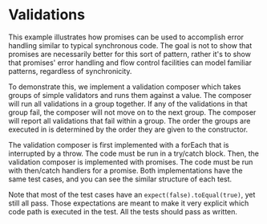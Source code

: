 # Validations

This example illustrates how promises can be used to accomplish error handling similar to typical synchronous code. The goal is not to show that promises are necessarily better for this sort of pattern, rather it's to show that promises' error handling and flow control facilities can model familiar patterns, regardless of synchronicity.

To demonstrate this, we implement a validation composer which takes groups of simple validators and runs them against a value. The composer will run all validations in a group together. If any of the validations in that group fail, the composer will not move on to the next group. The composer will report all validations that fail within a group. The order the groups are executed in is determined by the order they are given to the constructor.

The validation composer is first implemented with a forEach that is interrupted by a throw. The code must be run in a try/catch block. Then, the validation composer is implemented with promises. The code must be run with then/catch handlers for a promise. Both implementations have the same test cases, and you can see the similar structure of each test.

Note that most of the test cases have an `expect(false).toEqual(true)`, yet still all pass. Those expectations are meant to make it very explicit which code path is executed in the test. All the tests should pass as written.

